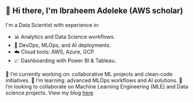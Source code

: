  ## 👋 Hi there, I'm Ibraheem Adeleke (AWS scholar)

I'm a Data Scientist with experience in:
- 📊 Analytics and Data Science workflows.
- 🤖 DevOps, MLOps, and AI deployments.
- ☁️ Cloud tools: AWS, Azure, GCP.
- 📈 Dashboarding with Power BI & Tableau.

🔭 I’m currently working on: collaborative ML projects and clean-code initiatives.
🌱 I’m learning: advanced MLOps workflows and AI solutions.
👯 I’m looking to collaborate on Machine Learning Engineering (MLE) and Data science projects. 
View my blog [here](https://medium.com/@ibmexcel)
